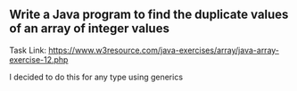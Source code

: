 ## Write a Java program to find the duplicate values of an array of integer values

Task Link: https://www.w3resource.com/java-exercises/array/java-array-exercise-12.php

I decided to do this for any type using generics


